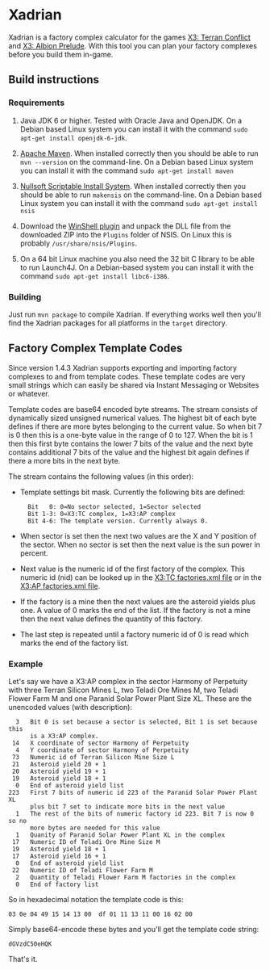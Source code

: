 Xadrian
=======

Xadrian is a factory complex calculator for the games 
[X3: Terran Conflict](http://www.egosoft.com/games/x3tc/info_en.php) and 
[X3: Albion Prelude](http://www.egosoft.com/games/x3ap/info_en.php). 
With this tool you can plan your factory complexes before you build them in-game.


Build instructions
------------------

### Requirements ###

1. Java JDK 6 or higher. Tested with Oracle Java and OpenJDK. On a Debian
   based Linux system you can install it with the command
   `sudo apt-get install openjdk-6-jdk`.

2. [Apache Maven](http://maven.apache.org/). When installed correctly then you 
   should be able to run `mvn --version` on the command-line. On a Debian 
   based Linux system you can install it with the command 
   `sudo apt-get install maven`
   
3. [Nullsoft Scriptable Install System](http://nsis.sourceforge.net/).
   When installed correctly then you should be able to run `makensis` on the
   command-line. On a Debian based Linux system you can install it with the 
   command `sudo apt-get install nsis`
   
4. Download the [WinShell plugin](http://nsis.sourceforge.net/WinShell_plug-in) 
   and unpack the DLL file from the downloaded ZIP into the `Plugins` folder
   of NSIS. On Linux this is probably `/usr/share/nsis/Plugins`.
   
5. On a 64 bit Linux machine you also need the 32 bit C library to be able to
   run Launch4J. On a Debian-based system you can install it with the command
   `sudo apt-get install libc6-i386`.
   
### Building ###

Just run `mvn package` to compile Xadrian. If everything works well then 
you'll find the Xadrian packages for all platforms in the `target` directory.


 
Factory Complex Template Codes 
------------------------------

Since version 1.4.3 Xadrian supports exporting and importing factory complexes
to and from template codes. These template codes are very small strings which
can easily be shared via Instant Messaging or Websites or whatever. 

Template codes are base64 encoded byte streams. The stream consists of
dynamically sized unsigned numerical values. The highest bit of each byte 
defines if there are more bytes belonging to the current value. So when bit 7 
is 0 then this is a one-byte value in the range of 0 to 127. When the bit is 1 
then this first byte contains the lower 7 bits of the value and the next byte 
contains additional 7 bits of the value and the highest bit again defines if 
there a more bits in the next byte. 

The stream contains the following values (in this order):

* Template settings bit mask. Currently the following bits are defined: 
    
        Bit   0: 0=No sector selected, 1=Sector selected
        Bit 1-3: 0=X3:TC complex, 1=X3:AP complex
        Bit 4-6: The template version. Currently always 0.
        
* When sector is set then the next two values are the X and Y position of the
  sector. When no sector is set then the next value is the sun power in
  percent.
  
* Next value is the numeric id of the first factory of the complex. This 
  numeric id (nid) can be looked up in the 
  [X3:TC factories.xml file](https://raw.github.com/kayahr/xadrian/master/src/main/resources/de/ailis/xadrian/data/x3tc/factories.xml)
  or in the 
  [X3:AP factories.xml file](https://raw.github.com/kayahr/xadrian/master/src/main/resources/de/ailis/xadrian/data/x3ap/factories.xml).
  
* If the factory is a mine then the next values are the asteroid yields plus
  one. A value of 0 marks the end of the list. If the factory is not
  a mine then the next value defines the quantity of this factory.

* The last step is repeated until a factory numeric id of 0 is read which
  marks the end of the factory list.

### Example ###

Let's say we have a X3:AP complex in the sector Harmony of Perpetuity with
three Terran Silicon Mines L, two Teladi Ore Mines M, two
Teladi Flower Farm M and one Paranid Solar Power Plant Size XL. These are the
unencoded values (with description):

      3   Bit 0 is set because a sector is selected, Bit 1 is set because this 
          is a X3:AP complex.
     14   X coordinate of sector Harmony of Perpetuity
      4   Y coordinate of sector Harmony of Perpetuity
     73   Numeric id of Terran Silicon Mine Size L
     21   Asteroid yield 20 + 1
     20   Asteroid yield 19 + 1
     19   Asteroid yield 18 + 1
      0   End of asteroid yield list
    223   First 7 bits of numeric id 223 of the Paranid Solar Power Plant XL 
          plus bit 7 set to indicate more bits in the next value
      1   The rest of the bits of numeric factory id 223. Bit 7 is now 0 so no 
          more bytes are needed for this value
      1   Quanity of Paranid Solar Power Plant XL in the complex
     17   Numeric ID of Teladi Ore Mine Size M
     19   Asteroid yield 18 + 1 
     17   Asteroid yield 16 + 1
      0   End of asteroid yield list
     22   Numeric ID of Teladi Flower Farm M
      2   Quantity of Teladi Flower Farm M factories in the complex
      0   End of factory list

So in hexadecimal notation the template code is this:

    03 0e 04 49 15 14 13 00  df 01 11 13 11 00 16 02 00
    
Simply base64-encode these bytes and you'll get the template code string:

    dGVzdC50eHQK
    
That's it.